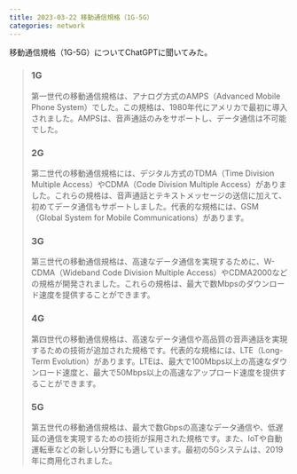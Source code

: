 ```yaml
---
title: 2023-03-22 移動通信規格（1G-5G）
categories: network
---
```


移動通信規格（1G-5G）についてChatGPTに聞いてみた。

> ### 1G
> 第一世代の移動通信規格は、アナログ方式のAMPS（Advanced Mobile Phone System）でした。この規格は、1980年代にアメリカで最初に導入されました。AMPSは、音声通話のみをサポートし、データ通信は不可能でした。
> 
> ### 2G
> 第二世代の移動通信規格には、デジタル方式のTDMA（Time Division Multiple Access）やCDMA（Code Division Multiple Access）がありました。これらの規格は、音声通話とテキストメッセージの送信に加えて、初めてデータ通信もサポートしました。代表的な規格には、GSM（Global System for Mobile Communications）があります。
> 
> ### 3G
> 第三世代の移動通信規格は、高速なデータ通信を実現するために、W-CDMA（Wideband Code Division Multiple Access）やCDMA2000などの規格が開発されました。これらの規格は、最大で数Mbpsのダウンロード速度を提供することができます。
> 
> ### 4G
> 第四世代の移動通信規格は、高速なデータ通信や高品質の音声通話を実現するための技術が追加された規格です。代表的な規格には、LTE（Long-Term Evolution）があります。LTEは、最大で100Mbps以上の高速なダウンロード速度と、最大で50Mbps以上の高速なアップロード速度を提供することができます。
> 
> ### 5G
> 第五世代の移動通信規格は、最大で数Gbpsの高速なデータ通信や、低遅延の通信を実現するための技術が採用された規格です。また、IoTや自動運転車などの新しい分野にも適しています。最初の5Gシステムは、2019年に商用化されました。
